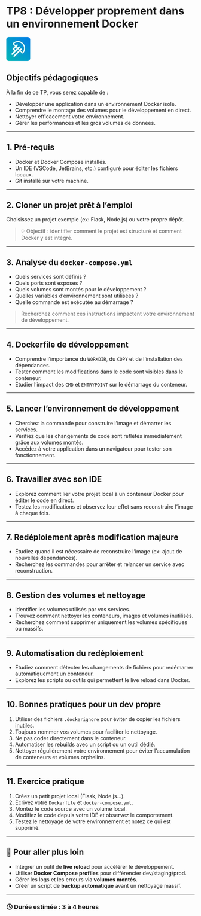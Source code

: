 # TP8 : Développer proprement dans un environnement Docker

![LaMeDuSe_LOGO](./img/LaMeDuSe_logo.webp)

## Objectifs pédagogiques

À la fin de ce TP, vous serez capable de :

* Développer une application dans un environnement Docker isolé.
* Comprendre le montage des volumes pour le développement en direct.
* Nettoyer efficacement votre environnement.
* Gérer les performances et les gros volumes de données.

---

## 1. Pré-requis

* Docker et Docker Compose installés.
* Un IDE (VSCode, JetBrains, etc.) configuré pour éditer les fichiers locaux.
* Git installé sur votre machine.

---

## 2. Cloner un projet prêt à l’emploi

Choisissez un projet exemple (ex: Flask, Node.js) ou votre propre dépôt.

> 💡 Objectif : identifier comment le projet est structuré et comment Docker y est intégré.

---

## 3. Analyse du `docker-compose.yml`

* Quels services sont définis ?
* Quels ports sont exposés ?
* Quels volumes sont montés pour le développement ?
* Quelles variables d’environnement sont utilisées ?
* Quelle commande est exécutée au démarrage ?

> Recherchez comment ces instructions impactent votre environnement de développement.

---

## 4. Dockerfile de développement

* Comprendre l’importance du `WORKDIR`, du `COPY` et de l’installation des dépendances.
* Tester comment les modifications dans le code sont visibles dans le conteneur.
* Étudier l’impact des `CMD` et `ENTRYPOINT` sur le démarrage du conteneur.

---

## 5. Lancer l’environnement de développement

* Cherchez la commande pour construire l’image et démarrer les services.
* Vérifiez que les changements de code sont reflétés immédiatement grâce aux volumes montés.
* Accédez à votre application dans un navigateur pour tester son fonctionnement.

---

## 6. Travailler avec son IDE

* Explorez comment lier votre projet local à un conteneur Docker pour éditer le code en direct.
* Testez les modifications et observez leur effet sans reconstruire l’image à chaque fois.

---

## 7. Redéploiement après modification majeure

* Étudiez quand il est nécessaire de reconstruire l’image (ex: ajout de nouvelles dépendances).
* Recherchez les commandes pour arrêter et relancer un service avec reconstruction.

---

## 8. Gestion des volumes et nettoyage

* Identifier les volumes utilisés par vos services.
* Trouvez comment nettoyer les conteneurs, images et volumes inutilisés.
* Recherchez comment supprimer uniquement les volumes spécifiques ou massifs.

---

## 9. Automatisation du redéploiement

* Étudiez comment détecter les changements de fichiers pour redémarrer automatiquement un conteneur.
* Explorez les scripts ou outils qui permettent le live reload dans Docker.

---

## 10. Bonnes pratiques pour un dev propre

1. Utiliser des fichiers `.dockerignore` pour éviter de copier les fichiers inutiles.
2. Toujours nommer vos volumes pour faciliter le nettoyage.
3. Ne pas coder directement dans le conteneur.
4. Automatiser les rebuilds avec un script ou un outil dédié.
5. Nettoyer régulièrement votre environnement pour éviter l’accumulation de conteneurs et volumes orphelins.

---

## 11. Exercice pratique

1. Créez un petit projet local (Flask, Node.js…).
2. Écrivez votre `Dockerfile` et `docker-compose.yml`.
3. Montez le code source avec un volume local.
4. Modifiez le code depuis votre IDE et observez le comportement.
5. Testez le nettoyage de votre environnement et notez ce qui est supprimé.

---

## 🧩 Pour aller plus loin

* Intégrer un outil de **live reload** pour accélérer le développement.
* Utiliser **Docker Compose profiles** pour différencier dev/staging/prod.
* Gérer les logs et les erreurs via **volumes montés**.
* Créer un script de **backup automatique** avant un nettoyage massif.

---

### 🕓 Durée estimée : 3 à 4 heures
